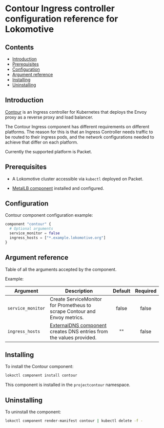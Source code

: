 # Contour Ingress controller configuration reference for Lokomotive

## Contents

* [Introduction](#introduction)
* [Prerequisites](#prerequisites)
* [Configuration](#configuration)
* [Argument reference](#argument-reference)
* [Installing](#installing)
* [Uninstalling](#uninstalling)

## Introduction

[Contour](https://github.com/projectcontour/contour) is an Ingress controller for Kubernetes that
deploys the Envoy proxy as a reverse proxy and load balancer.

The Contour Ingress component has different requirements on different platforms. The reason for this
is that an Ingress Controller needs traffic to be routed to their ingress pods, and the network
configurations needed to achieve that differ on each platform.

Currently the supported platform is Packet.

## Prerequisites

* A Lokomotive cluster accessible via `kubectl` deployed on Packet.

* [MetalLB component](metallb.md) installed and configured.

## Configuration

Contour component configuration example:

```tf
component "contour" {
  # Optional arguments
  service_monitor = false
  ingress_hosts = ["*.example.lokomotive.org"]
}
```

## Argument reference

Table of all the arguments accepted by the component.

Example:

| Argument         | Description                                                                                 | Default | Required |
|------------------|---------------------------------------------------------------------------------------------|:-------:|:--------:|
| `service_monitor`| Create ServiceMonitor for Prometheus to scrape Contour and Envoy metrics.                   | false   | false    |
| `ingress_hosts`  | [ExternalDNS component](external-dns.md) creates DNS entries from the values provided.      | ""      | false    |

## Installing

To install the Contour component:

```bash
lokoctl component install contour
```

This component is installed in the `projectcontour` namespace.

## Uninstalling

To uninstall the component:

```bash
lokoctl component render-manifest contour | kubectl delete -f -
```
